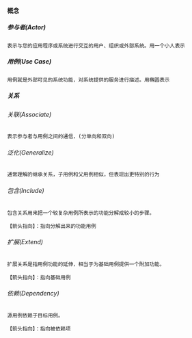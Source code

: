 #### 概念

##### 参与者(Actor)

```  
表示与您的应用程序或系统进行交互的用户、组织或外部系统。用一个小人表示
```

##### 用例(Use Case)

```  
用例就是外部可见的系统功能，对系统提供的服务进行描述。用椭圆表示

```
##### 关系

###### 关联(Associate)

```  
表示参与者与用例之间的通信，(分单向和双向)
```

###### 泛化(Generalize)

```  
通常理解的继承关系，子用例和父用例相似，但表现出更特别的行为
```

###### 包含(Include)

```  
包含关系用来把一个较复杂用例所表示的功能分解成较小的步骤。

【箭头指向】：指向分解出来的功能用例

```

###### 扩展(Extend)

```  
扩展关系是指用例功能的延伸，相当于为基础用例提供一个附加功能。

【箭头指向】：指向基础用例
```

###### 依赖(Dependency)

```  
源用例依赖于目标用例。

【箭头指向】：指向被依赖项
```